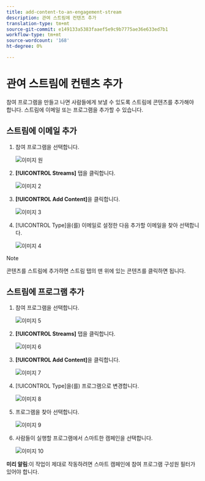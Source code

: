 ```yaml
---
title: add-content-to-an-engagement-stream
description: 관여 스트림에 컨텐츠 추가
translation-type: tm+mt
source-git-commit: e149133a5383faaef5e9c9b7775ae36e633ed7b1
workflow-type: tm+mt
source-wordcount: '168'
ht-degree: 0%

---
```



# 관여 스트림에 컨텐츠 추가

참여 프로그램을 만들고 나면 사람들에게 보낼 수 있도록 스트림에 콘텐츠를 추가해야 합니다. 스트림에 이메일 또는 프로그램을 추가할 수 있습니다.

## 스트림에 이메일 추가

1. 참여 프로그램을 선택합니다.

   ![이미지 원](/help/sky/assets/engagement-programs/add-content-to-an-engagement-stream/add-content-to-an-engagement-stream-1.png)

1. **[!UICONTROL Streams]** 탭을 클릭합니다.

   ![이미지 2](/help/sky/assets/engagement-programs/add-content-to-an-engagement-stream/add-content-to-an-engagement-stream-2.png)

1. **[!UICONTROL Add Content]**&#x200B;을 클릭합니다.

   ![이미지 3](/help/sky/assets/engagement-programs/add-content-to-an-engagement-stream/add-content-to-an-engagement-stream-3.png)

1. [!UICONTROL Type]을(를) 이메일로 설정한 다음 추가할 이메일을 찾아 선택합니다.

   ![이미지 4](/help/sky/assets/engagement-programs/add-content-to-an-engagement-stream/add-content-to-an-engagement-stream-4.png)

>[!NOTE]
>
>콘텐츠를 스트림에 추가하면 스트림 탭의 맨 위에 있는 콘텐츠를 클릭하면 됩니다.

## 스트림에 프로그램 추가

1. 참여 프로그램을 선택합니다.

   ![이미지 5](/help/sky/assets/engagement-programs/add-content-to-an-engagement-stream/add-content-to-an-engagement-stream-5.png)

1. **[!UICONTROL Streams]** 탭을 클릭합니다.

   ![이미지 6](/help/sky/assets/engagement-programs/add-content-to-an-engagement-stream/add-content-to-an-engagement-stream-6.png)

1. **[!UICONTROL Add Content]**&#x200B;을 클릭합니다.

   ![이미지 7](/help/sky/assets/engagement-programs/add-content-to-an-engagement-stream/add-content-to-an-engagement-stream-7.png)

1. [!UICONTROL Type]을(를) 프로그램으로 변경합니다.

   ![이미지 8](/help/sky/assets/engagement-programs/add-content-to-an-engagement-stream/add-content-to-an-engagement-stream-8.png)

1. 프로그램을 찾아 선택합니다.

   ![이미지 9](/help/sky/assets/engagement-programs/add-content-to-an-engagement-stream/add-content-to-an-engagement-stream-9.png)

1. 사람들이 실행할 프로그램에서 스마트한 캠페인을 선택합니다.

   ![이미지 10](/help/sky/assets/engagement-programs/add-content-to-an-engagement-stream/add-content-to-an-engagement-stream-10.png)

**미리 알림**:이 작업이 제대로 작동하려면 스마트 캠페인에 참여 프로그램 구성원 필터가 있어야 합니다.
